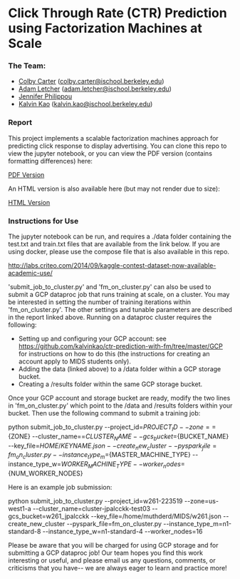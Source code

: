 # Click Through Rate (CTR) Prediction using Factorization Machines at Scale

### The Team:
- [Colby Carter](https://github.com/colbycarter) (colby.carter@ischool.berkeley.edu)
- [Adam Letcher](https://github.com/perch333) (adam.letcher@ischool.berkeley.edu)
- [Jennifer Philippou](https://github.com/jphilippou27)
- [Kalvin Kao](https://github.com/kalvinkao) (kalvin.kao@ischool.berkeley.edu)

### Report
This project implements a scalable factorization machines approach for predicting click response to display advertising.  You can clone this repo to view the jupyter notebook, or you can view the PDF version (contains formatting differences) here:

[PDF Version](https://github.com/kalvinkao/ctr-prediction-with-fm/blob/master/CTR_FactorizationMachines.pdf)

An HTML version is also available here (but may not render due to size):

[HTML Version](https://github.com/kalvinkao/ctr-prediction-with-fm/blob/master/CarterKaoLetcherPhilippou_w261_FM_CTR.html)

### Instructions for Use
The jupyter notebook can be run, and requires a ./data folder containing the test.txt and train.txt files that are available from the link below.  If you are using docker, please use the compose file that is also available in this repo.

http://labs.criteo.com/2014/09/kaggle-contest-dataset-now-available-academic-use/


'submit_job_to_cluster.py' and 'fm_on_cluster.py' can also be used to submit a GCP dataproc job that runs training at scale, on a cluster.  You may be interested in setting the number of training iterations within 'fm_on_cluster.py'.  The other settings and tunable parameters are described in the report linked above.  Running on a dataproc cluster requires the following:

- Setting up and configuring your GCP account: see https://github.com/kalvinkao/ctr-prediction-with-fm/tree/master/GCP for instructions on how to do this (the instructions for creating an account apply to MIDS students only).
- Adding the data (linked above) to a /data folder within a GCP storage bucket.
- Creating a /results folder within the same GCP storage bucket.

Once your GCP account and storage bucket are ready, modify the two lines in 'fm_on_cluster.py' which point to the /data and /results folders within your bucket.  Then use the following command to submit a training job:

python submit_job_to_cluster.py --project_id=${PROJECT_ID} --zone==${ZONE} --cluster_name==${CLUSTER_NAME} --gcs_bucket=${BUCKET_NAME} --key_file=$HOME/KEYNAME.json --create_new_cluster --pyspark_file=fm_on_cluster.py --instance_type_m=${MASTER_MACHINE_TYPE} --instance_type_w=${WORKER_MACHINE_TYPE} --worker_nodes=${NUM_WORKER_NODES}

Here is an example job submission:

python submit_job_to_cluster.py --project_id=w261-223519 --zone=us-west1-a --cluster_name=cluster-jpalcckk-test03 --gcs_bucket=w261_jpalcckk --key_file=/home/muthderd/MIDS/w261.json --create_new_cluster --pyspark_file=fm_on_cluster.py --instance_type_m=n1-standard-8 --instance_type_w=n1-standard-4 --worker_nodes=16

Please be aware that you will be charged for using GCP storage and for submitting a GCP dataproc job!  Our team hopes you find this work interesting or useful, and please email us any questions, comments, or criticisms that you have-- we are always eager to learn and practice more!
